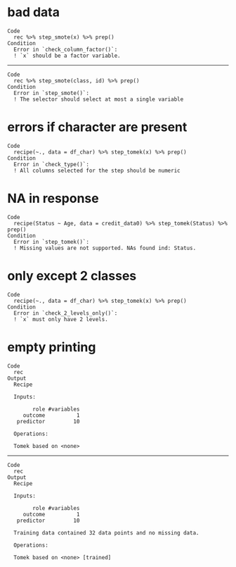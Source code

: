 # bad data

    Code
      rec %>% step_smote(x) %>% prep()
    Condition
      Error in `check_column_factor()`:
      ! `x` should be a factor variable.

---

    Code
      rec %>% step_smote(class, id) %>% prep()
    Condition
      Error in `step_smote()`:
      ! The selector should select at most a single variable

# errors if character are present

    Code
      recipe(~., data = df_char) %>% step_tomek(x) %>% prep()
    Condition
      Error in `check_type()`:
      ! All columns selected for the step should be numeric

# NA in response

    Code
      recipe(Status ~ Age, data = credit_data0) %>% step_tomek(Status) %>% prep()
    Condition
      Error in `step_tomek()`:
      ! Missing values are not supported. NAs found ind: Status.

# only except 2 classes

    Code
      recipe(~., data = df_char) %>% step_tomek(x) %>% prep()
    Condition
      Error in `check_2_levels_only()`:
      ! `x` must only have 2 levels.

# empty printing

    Code
      rec
    Output
      Recipe
      
      Inputs:
      
            role #variables
         outcome          1
       predictor         10
      
      Operations:
      
      Tomek based on <none>

---

    Code
      rec
    Output
      Recipe
      
      Inputs:
      
            role #variables
         outcome          1
       predictor         10
      
      Training data contained 32 data points and no missing data.
      
      Operations:
      
      Tomek based on <none> [trained]

